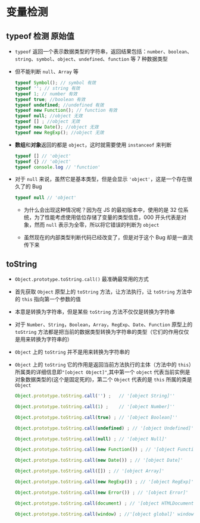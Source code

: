 # 变量检测

## typeof 检测 原始值

- `typeof` 返回一个表示数据类型的字符串，返回结果包括：`number`、`boolean`、`string`、`symbol`、`object`、`undefined`、`function` 等 7 种数据类型

- 但不能判断 `null`、`Array` 等

    ```js
    typeof Symbol(); // symbol 有效
    typeof ''; // string 有效
    typeof 1; // number 有效
    typeof true; //boolean 有效
    typeof undefined; //undefined 有效
    typeof new Function(); // function 有效
    typeof null; //object 无效
    typeof [] ; //object 无效
    typeof new Date(); //object 无效
    typeof new RegExp(); //object 无效
    ```

- **数组**和**对象**返回的都是 `object`，这时就需要使用 `instanceof` 来判断

    ```js
    typeof [] // 'object'
    typeof {} // 'object'
    typeof console.log // 'function'
    ```

- 对于 `null` 来说，虽然它是基本类型，但是会显示 `'object'`，这是一个存在很久了的 Bug

    ```js
    typeof null // 'object'
    ```

  - 为什么会出现这种情况呢？因为在 JS 的最初版本中，使用的是 32 位系统，为了性能考虑使用低位存储了变量的类型信息，000 开头代表是对象，然而 `null` 表示为全零，所以将它错误的判断为 `object`&#x20;

  - 虽然现在的内部类型判断代码已经改变了，但是对于这个 Bug 却是一直流传下来

## toString

- `Object.prototype.toString.call()` 最准确最常用的方式

- 首先获取 `Object` 原型上的 `toString` 方法，让方法执行，让 `toString` 方法中的 `this` 指向第一个参数的值

- 本意是转换为字符串，但是某些 `toString` 方法不仅仅是转换为字符串

- 对于 `Number`、`String`，`Boolean`，`Array`，`RegExp`、`Date`、`Function` 原型上的 `toString` 方法都是把当前的数据类型转换为字符串的类型（它们的作用仅仅是用来转换为字符串的）

- `Object` 上的 `toString` 并不是用来转换为字符串的

- `Object` 上的 `toString` 它的作用是返回当前方法执行的主体（方法中的 `this`）所属类的详细信息即`"[object Object]"`,其中第一个 `object` 代表当前实例是对象数据类型的(这个是固定死的)，第二个 `Object` 代表的是 `this` 所属的类是 `Object`

    ```js
    Object.prototype.toString.call('') ;   // '[object String]''

    Object.prototype.toString.call(1) ;    // '[object Number]''

    Object.prototype.toString.call(true) ; // '[object Boolean]''

    Object.prototype.toString.call(undefined) ; // '[object Undefined]''

    Object.prototype.toString.call(null) ; // '[object Null]'

    Object.prototype.toString.call(new Function()) ; // '[object Function]'

    Object.prototype.toString.call(new Date()) ; // '[object Date]'

    Object.prototype.toString.call([]) ; // '[object Array]'

    Object.prototype.toString.call(new RegExp()) ; // '[object RegExp]'

    Object.prototype.toString.call(new Error()) ; // '[object Error]'

    Object.prototype.toString.call(document) ; // '[object HTMLDocument]'

    Object.prototype.toString.call(window) ; //'[object global]' window是全局对象global的引用
    ```
